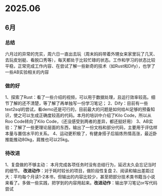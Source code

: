 # 2025.06

## 6月

### 总结
六月过的异常的充实，周六日一直出去玩（周末妈妈带着外甥女来家里玩了几天、去玩皮划艇、看脱口秀等），每天都处于比较忙碌的状态。工作和学习的状态比较平稳，正常完成工作内容、在尝试了解一些新奇的技术（如Rust和Dify），也学了一些AB实验相关的内容

### 做的好
1、探索了Rust：看了一些介绍的视频，可以用于数据处理，且运行效率较高。细节了解的还不清楚，等了解了再单独写一份学习笔记；
2、Dify：目前有一些text2sql的尝试，看demo还是可行的，目前最大的问题是如何给AI足够的预备知识，使之可以生成正确度较高的代码。本月的培训中介绍了Kilo Code，所以从Roo Code转向了Kilo Code，（还没感受到两者的差异，都还挺好用）
3、AB实验：了解了一些更理论层面的东西，输出了一份文档和部分代码，主要用于评估样本量与置信水平的关系。
4、运动更积极了，有健身搭子后锻炼热情高涨，最近卧推能推动80kg，肩推也可以25kg。

### 待改进
1、复盘做的不够主动： 本月完成各项任务时没有总结行为，延迟太久会忘记当时的细节。 **改进动作**：对于耗时较长的项目，做阶段性复盘
2、阅读和输出差距过大：平均每个月读1-2本书，但输出的内容比较少，甚至把部分技术类书籍当小说来看了。多做一些实践，把学到的内容用起来。**改进动作**：输出学习笔记or写代码尝试




